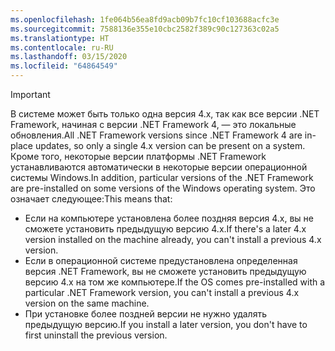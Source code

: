 ```yaml
---
ms.openlocfilehash: 1fe064b56ea8fd9acb09b7fc10cf103688acfc3e
ms.sourcegitcommit: 7588136e355e10cbc2582f389c90c127363c02a5
ms.translationtype: HT
ms.contentlocale: ru-RU
ms.lasthandoff: 03/15/2020
ms.locfileid: "64864549"
---
```


> [!IMPORTANT]
> <span data-ttu-id="5ab13-101">В системе может быть только одна версия 4.х, так как все версии .NET Framework, начиная с версии .NET Framework 4, — это локальные обновления.</span><span class="sxs-lookup"><span data-stu-id="5ab13-101">All .NET Framework versions since .NET Framework 4 are in-place updates, so only a single 4.x version can be present on a system.</span></span> <span data-ttu-id="5ab13-102">Кроме того, некоторые версии платформы .NET Framework устанавливаются автоматически в некоторые версии операционной системы Windows.</span><span class="sxs-lookup"><span data-stu-id="5ab13-102">In addition, particular versions of the .NET Framework are pre-installed on some versions of the Windows operating system.</span></span> <span data-ttu-id="5ab13-103">Это означает следующее:</span><span class="sxs-lookup"><span data-stu-id="5ab13-103">This means that:</span></span>
>
> - <span data-ttu-id="5ab13-104">Если на компьютере установлена более поздняя версия 4.x, вы не сможете установить предыдущую версию 4.x.</span><span class="sxs-lookup"><span data-stu-id="5ab13-104">If there's a later 4.x version installed on the machine already, you can't install a previous 4.x version.</span></span>
> - <span data-ttu-id="5ab13-105">Если в операционной системе предустановлена определенная версия .NET Framework, вы не сможете установить предыдущую версию 4.x на том же компьютере.</span><span class="sxs-lookup"><span data-stu-id="5ab13-105">If the OS comes pre-installed with a particular .NET Framework version, you can't install a previous 4.x version on the same machine.</span></span>
> - <span data-ttu-id="5ab13-106">При установке более поздней версии не нужно удалять предыдущую версию.</span><span class="sxs-lookup"><span data-stu-id="5ab13-106">If you install a later version, you don't have to first uninstall the previous version.</span></span>
